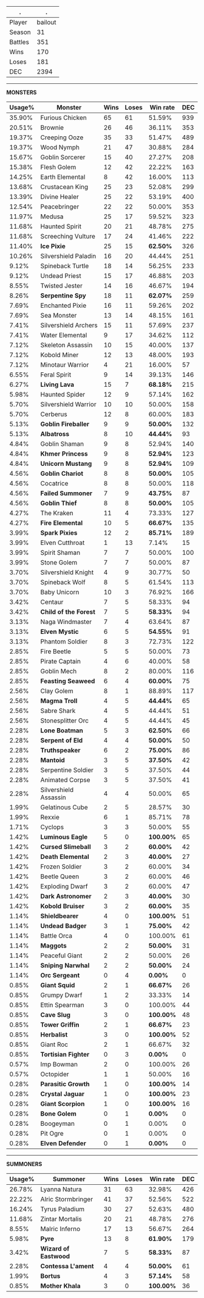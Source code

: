 .|.
|-|-
Player|bailout
Season|31
Battles|351
Wins|170
Loses|181
DEC|2394

---
**MONSTERS**

Usage%|Monster|Wins|Loses|Win rate|DEC|
-|-|-|-|-|-|
35.90%|Furious Chicken|65|61|51.59%|939|
20.51%|Brownie|26|46|36.11%|353|
19.37%|Creeping Ooze|35|33|51.47%|489|
19.37%|Wood Nymph|21|47|30.88%|284|
15.67%|Goblin Sorcerer|15|40|27.27%|208|
15.38%|Flesh Golem|12|42|22.22%|163|
14.25%|Earth Elemental|8|42|16.00%|113|
13.68%|Crustacean King|25|23|52.08%|299|
13.39%|Divine Healer|25|22|53.19%|400|
12.54%|Peacebringer|22|22|50.00%|353|
11.97%|Medusa|25|17|59.52%|323|
11.68%|Haunted Spirit|20|21|48.78%|275|
11.68%|Screeching Vulture|17|24|41.46%|222|
11.40%|**Ice Pixie**|25|15|**62.50%**|326|
10.26%|Silvershield Paladin|16|20|44.44%|251|
9.12%|Spineback Turtle|18|14|56.25%|233|
9.12%|Undead Priest|15|17|46.88%|203|
8.55%|Twisted Jester|14|16|46.67%|194|
8.26%|**Serpentine Spy**|18|11|**62.07%**|259|
7.69%|Enchanted Pixie|16|11|59.26%|202|
7.69%|Sea Monster|13|14|48.15%|161|
7.41%|Silvershield Archers|15|11|57.69%|237|
7.41%|Water Elemental|9|17|34.62%|112|
7.12%|Skeleton Assassin|10|15|40.00%|137|
7.12%|Kobold Miner|12|13|48.00%|193|
7.12%|Minotaur Warrior|4|21|16.00%|57|
6.55%|Feral Spirit|9|14|39.13%|146|
6.27%|**Living Lava**|15|7|**68.18%**|215|
5.98%|Haunted Spider|12|9|57.14%|162|
5.70%|Silvershield Warrior|10|10|50.00%|158|
5.70%|Cerberus|12|8|60.00%|183|
5.13%|**Goblin Fireballer**|9|9|**50.00%**|132|
5.13%|**Albatross**|8|10|**44.44%**|93|
4.84%|Goblin Shaman|9|8|52.94%|140|
4.84%|**Khmer Princess**|9|8|**52.94%**|123|
4.84%|**Unicorn Mustang**|9|8|**52.94%**|109|
4.56%|**Goblin Chariot**|8|8|**50.00%**|105|
4.56%|Cocatrice|8|8|50.00%|118|
4.56%|**Failed Summoner**|7|9|**43.75%**|87|
4.56%|**Goblin Thief**|8|8|**50.00%**|105|
4.27%|The Kraken|11|4|73.33%|127|
4.27%|**Fire Elemental**|10|5|**66.67%**|135|
3.99%|**Spark Pixies**|12|2|**85.71%**|189|
3.99%|Elven Cutthroat|1|13|7.14%|15|
3.99%|Spirit Shaman|7|7|50.00%|100|
3.99%|Stone Golem|7|7|50.00%|87|
3.70%|Silvershield Knight|4|9|30.77%|50|
3.70%|Spineback Wolf|8|5|61.54%|113|
3.70%|Baby Unicorn|10|3|76.92%|166|
3.42%|Centaur|7|5|58.33%|94|
3.42%|**Child of the Forest**|7|5|**58.33%**|94|
3.13%|Naga Windmaster|7|4|63.64%|87|
3.13%|**Elven Mystic**|6|5|**54.55%**|91|
3.13%|Phantom Soldier|8|3|72.73%|122|
2.85%|Fire Beetle|5|5|50.00%|73|
2.85%|Pirate Captain|4|6|40.00%|58|
2.85%|Goblin Mech|8|2|80.00%|116|
2.85%|**Feasting Seaweed**|6|4|**60.00%**|75|
2.56%|Clay Golem|8|1|88.89%|117|
2.56%|**Magma Troll**|4|5|**44.44%**|65|
2.56%|Sabre Shark|4|5|44.44%|51|
2.56%|Stonesplitter Orc|4|5|44.44%|45|
2.28%|**Lone Boatman**|5|3|**62.50%**|66|
2.28%|**Serpent of Eld**|4|4|**50.00%**|50|
2.28%|**Truthspeaker**|6|2|**75.00%**|86|
2.28%|**Mantoid**|3|5|**37.50%**|42|
2.28%|Serpentine Soldier|3|5|37.50%|44|
2.28%|Animated Corpse|3|5|37.50%|41|
2.28%|Silvershield Assassin|4|4|50.00%|65|
1.99%|Gelatinous Cube|2|5|28.57%|30|
1.99%|Rexxie|6|1|85.71%|78|
1.71%|Cyclops|3|3|50.00%|55|
1.42%|**Luminous Eagle**|5|0|**100.00%**|65|
1.42%|**Cursed Slimeball**|3|2|**60.00%**|42|
1.42%|**Death Elemental**|2|3|**40.00%**|27|
1.42%|Frozen Soldier|3|2|60.00%|34|
1.42%|Beetle Queen|3|2|60.00%|46|
1.42%|Exploding Dwarf|3|2|60.00%|47|
1.42%|**Dark Astronomer**|2|3|**40.00%**|30|
1.42%|**Kobold Bruiser**|3|2|**60.00%**|35|
1.14%|**Shieldbearer**|4|0|**100.00%**|51|
1.14%|**Undead Badger**|3|1|**75.00%**|42|
1.14%|Battle Orca|4|0|100.00%|61|
1.14%|**Maggots**|2|2|**50.00%**|31|
1.14%|Peaceful Giant|2|2|50.00%|26|
1.14%|**Sniping Narwhal**|2|2|**50.00%**|24|
1.14%|**Orc Sergeant**|0|4|**0.00%**|0|
0.85%|**Giant Squid**|2|1|**66.67%**|26|
0.85%|Grumpy Dwarf|1|2|33.33%|14|
0.85%|Ettin Spearman|3|0|100.00%|44|
0.85%|**Cave Slug**|3|0|**100.00%**|48|
0.85%|**Tower Griffin**|2|1|**66.67%**|23|
0.85%|**Herbalist**|3|0|**100.00%**|52|
0.85%|Giant Roc|2|1|66.67%|32|
0.85%|**Tortisian Fighter**|0|3|**0.00%**|0|
0.57%|Imp Bowman|2|0|100.00%|26|
0.57%|Octopider|1|1|50.00%|16|
0.28%|**Parasitic Growth**|1|0|**100.00%**|14|
0.28%|**Crystal Jaguar**|1|0|**100.00%**|23|
0.28%|**Giant Scorpion**|1|0|**100.00%**|16|
0.28%|**Bone Golem**|0|1|**0.00%**|0|
0.28%|Boogeyman|0|1|0.00%|0|
0.28%|Pit Ogre|0|1|0.00%|0|
0.28%|**Elven Defender**|0|1|**0.00%**|0|

---
**SUMMONERS**

Usage%|Summoner|Wins|Loses|Win rate|DEC|
-|-|-|-|-|-|
26.78%|Lyanna Natura|31|63|32.98%|426|
22.22%|Alric Stormbringer|41|37|52.56%|522|
16.24%|Tyrus Paladium|30|27|52.63%|480|
11.68%|Zintar Mortalis|20|21|48.78%|276|
8.55%|Malric Inferno|17|13|56.67%|264|
5.98%|**Pyre**|13|8|**61.90%**|179|
3.42%|**Wizard of Eastwood**|7|5|**58.33%**|87|
2.28%|**Contessa L'ament**|4|4|**50.00%**|61|
1.99%|**Bortus**|4|3|**57.14%**|58|
0.85%|**Mother Khala**|3|0|**100.00%**|36|
